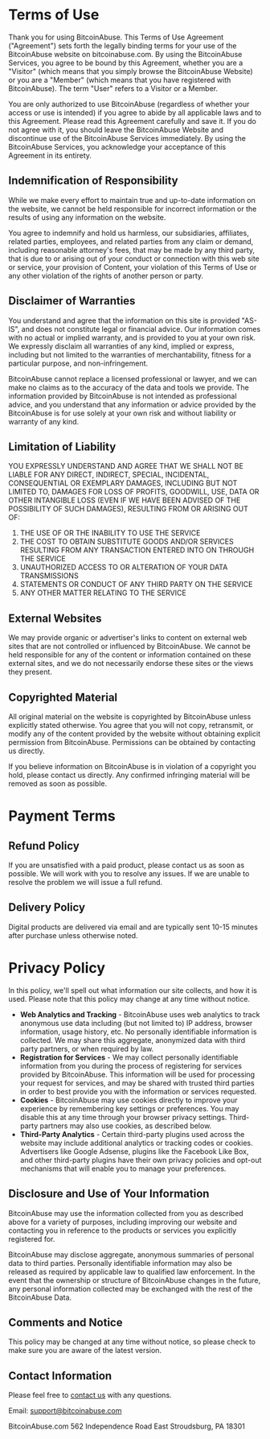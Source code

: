 # Terms of Use

Thank you for using BitcoinAbuse. This Terms of Use Agreement ("Agreement") sets forth the legally binding terms for your use of the BitcoinAbuse website on bitcoinabuse.com. By using the BitcoinAbuse Services, you agree to be bound by this Agreement, whether you are a "Visitor" (which means that you simply browse the BitcoinAbuse Website) or you are a "Member" (which means that you have registered with BitcoinAbuse). The term "User" refers to a Visitor or a Member.

You are only authorized to use BitcoinAbuse (regardless of whether your access or use is intended) if you agree to abide by all applicable laws and to this Agreement. Please read this Agreement carefully and save it. If you do not agree with it, you should leave the BitcoinAbuse Website and discontinue use of the BitcoinAbuse Services immediately. By using the BitcoinAbuse Services, you acknowledge your acceptance of this Agreement in its entirety.

## Indemnification of Responsibility

While we make every effort to maintain true and up-to-date information on the website, we cannot be held responsible for incorrect information or the results of using any information on the website.

You agree to indemnify and hold us harmless, our subsidiaries, affiliates, related parties, employees, and related parties from any claim or demand, including reasonable attorney's fees, that may be made by any third party, that is due to or arising out of your conduct or connection with this web site or service, your provision of Content, your violation of this Terms of Use or any other violation of the rights of another person or party.

## Disclaimer of Warranties

You understand and agree that the information on this site is provided "AS-IS", and does not constitute legal or financial advice. Our information comes with no actual or implied warranty, and is provided to you at your own risk. We expressly disclaim all warranties of any kind, implied or express, including but not limited to the warranties of merchantability, fitness for a particular purpose, and non-infringement.

BitcoinAbuse cannot replace a licensed professional or lawyer, and we can make no claims as to the accuracy of the data and tools we provide. The information provided by BitcoinAbuse is not intended as professional advice, and you understand that any information or advice provided by the BitcoinAbuse is for use solely at your own risk and without liability or warranty of any kind.

## Limitation of Liability

YOU EXPRESSLY UNDERSTAND AND AGREE THAT WE SHALL NOT BE LIABLE FOR ANY DIRECT, INDIRECT, SPECIAL, INCIDENTAL, CONSEQUENTIAL OR EXEMPLARY DAMAGES, INCLUDING BUT NOT LIMITED TO, DAMAGES FOR LOSS OF PROFITS, GOODWILL, USE, DATA OR OTHER INTANGIBLE LOSS (EVEN IF WE HAVE BEEN ADVISED OF THE POSSIBILITY OF SUCH DAMAGES), RESULTING FROM OR ARISING OUT OF:

1. THE USE OF OR THE INABILITY TO USE THE SERVICE
2. THE COST TO OBTAIN SUBSTITUTE GOODS AND/OR SERVICES RESULTING FROM ANY TRANSACTION ENTERED INTO ON THROUGH THE SERVICE
3. UNAUTHORIZED ACCESS TO OR ALTERATION OF YOUR DATA TRANSMISSIONS
4. STATEMENTS OR CONDUCT OF ANY THIRD PARTY ON THE SERVICE
5. ANY OTHER MATTER RELATING TO THE SERVICE

## External Websites

We may provide organic or advertiser's links to content on external web sites that are not controlled or influenced by BitcoinAbuse. We cannot be held responsible for any of the content or information contained on these external sites, and we do not necessarily endorse these sites or the views they present.

## Copyrighted Material

All original material on the website is copyrighted by BitcoinAbuse unless explicitly stated otherwise. You agree that you will not copy, retransmit, or modify any of the content provided by the website without obtaining explicit permission from BitcoinAbuse. Permissions can be obtained by contacting us directly.

If you believe information on BitcoinAbuse is in violation of a copyright you hold, please contact us directly. Any confirmed infringing material will be removed as soon as possible.

# Payment Terms

## Refund Policy

If you are unsatisfied with a paid product, please contact us as soon as possible. We will work with you to resolve any issues. If we are unable to resolve the problem we will issue a full refund.

## Delivery Policy

Digital products are delivered via email and are typically sent 10-15 minutes after purchase unless otherwise noted.

# Privacy Policy

In this policy, we'll spell out what information our site collects, and how it is used. Please note that this policy may change at any time without notice.

- **Web Analytics and Tracking** - BitcoinAbuse uses web analytics to track anonymous use data including (but not limited to) IP address, browser information, usage history, etc. No personally identifiable information is collected. We may share this aggregate, anonymized data with third party partners, or when required by law.
- **Registration for Services** - We may collect personally identifiable information from you during the process of registering for services provided by BitcoinAbuse. This information will be used for processing your request for services, and may be shared with trusted third parties in order to best provide you with the information or services requested.
- **Cookies** - BitcoinAbuse may use cookies directly to improve your experience by remembering key settings or preferences. You may disable this at any time through your browser privacy settings. Third-party partners may also use cookies, as described below.
- **Third-Party Analytics** - Certain third-party plugins used across the website may include additional analytics or tracking codes or cookies. Advertisers like Google Adsense, plugins like the Facebook Like Box, and other third-party plugins have their own privacy policies and opt-out mechanisms that will enable you to manage your preferences.

## Disclosure and Use of Your Information

BitcoinAbuse may use the information collected from you as described above for a variety of purposes, including improving our website and contacting you in reference to the products or services you explicitly registered for.

BitcoinAbuse may disclose aggregate, anonymous summaries of personal data to third parties. Personally identifiable information may also be released as required by applicable law to qualified law enforcement. In the event that the ownership or structure of BitcoinAbuse changes in the future, any personal information collected may be exchanged with the rest of the BitcoinAbuse Data.

## Comments and Notice

This policy may be changed at any time without notice, so please check to make sure you are aware of the latest version.

## Contact Information

Please feel free to [contact us](/contact) with any questions.

Email: support@bitcoinabuse.com

BitcoinAbuse.com
562 Independence Road
East Stroudsburg, PA 18301

